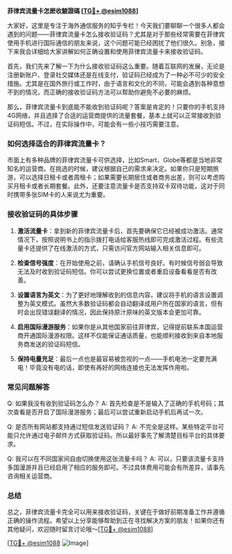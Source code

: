 **菲律宾流量卡怎麽收驗證碼 [[TG💪+ @esim1088](https://t.me/s/esim1088)]**

大家好，这里是专注于海外通信服务的知乎专栏！今天我们要聊聊一个很多人都会遇到的问题——菲律宾流量卡怎么接收验证码？尤其是对于那些经常需要在菲律宾使用手机进行国际通信的朋友来说，这个问题可能已经困扰了他们很久。别急，接下来我会详细给大家讲解如何正确设置和使用菲律宾流量卡来接收验证码。

首先，我们先来了解一下为什么接收验证码这么重要。随着互联网的发展，无论是注册新账户、登录社交媒体还是在线支付，验证码已经成为了一种必不可少的安全措施。尤其是在国外旅行或工作时，由于语言和文化的不同，可能会遇到各种意想不到的情况，而正确的接收验证码方法可以帮助你避免不必要的麻烦。

那么，菲律宾流量卡到底能不能收到验证码呢？答案是肯定的！只要你的手机支持4G网络，并且选择了合适的运营商提供的流量套餐，基本上就可以正常接收到验证码短信。不过，在实际操作中，可能会有一些小技巧需要注意。

### 如何选择适合的菲律宾流量卡？

市面上有多种品牌的菲律宾流量卡可供选择，比如Smart、Globe等都是当地非常知名的运营商。在挑选的时候，建议根据自己的需求来决定。如果你只是短期旅游，可以选择日租卡或者周租卡；如果需要长期居住或者商务出差，则可以考虑购买月租卡或者长期套餐。此外，还要注意流量卡是否支持双卡双待功能，这对于同时携带多张SIM卡的人来说尤为重要。

### 接收验证码的具体步骤

1. **激活流量卡**：拿到新的菲律宾流量卡后，首先要确保它已经被成功激活。通常情况下，按照说明书上的指示拨打电话给客服热线即可完成激活过程。有些流量卡还提供了在线激活的方式，只需访问官方网站输入相关信息即可。

2. **检查信号强度**：在开始使用之前，请确认手机信号良好。有时候信号弱会导致无法及时收到验证码短信。你可以尝试更换位置或者重启设备看看是否有改善。

3. **设置语言为英文**：为了更好地理解收到的信息内容，建议将手机的语言设置调整为英文模式。虽然大多数验证码都会自动翻译成用户所在国家的语言，但有时会出现错误翻译的情况，因此保持原汁原味的英文版本会更加可靠。

4. **启用国际漫游服务**：如果你是从其他国家前往菲律宾，记得提前联系本国运营商开通国际漫游权限。这样不仅能保证通话质量，也能顺利接收到来自本地服务商发送的验证码短信。

5. **保持电量充足**：最后一点也是最容易被忽视的一点——手机电池一定要充满电！毕竟没有电的话，即使有再好的网络连接也无法发挥作用啦。

### 常见问题解答

Q: 如果我没有收到验证码怎么办？
A: 首先检查是不是输入了正确的手机号码；其次查看是否开启了国际漫游服务；最后可以尝试重新启动手机后再试一次。

Q: 是否所有网站都支持通过短信发送验证码？
A: 不完全是这样。某些特定平台可能只允许通过电子邮件方式获取验证码。所以最好事先了解清楚目标平台的具体要求。

Q: 我可以在不同国家间自由切换使用这张流量卡吗？
A: 可以，只要该流量卡支持多国漫游并且已经启用了相应的服务即可。不过具体费用可能会有所差异，请事先咨询相关运营商。

### 总结

总之，菲律宾流量卡完全可以用来接收验证码，关键在于做好前期准备工作并遵循正确的操作流程。希望以上分享能够帮助到正在寻找解决方案的朋友！如果你还有其他疑问，欢迎随时留言讨论哦～[[TG💪+ @esim1088](https://t.me/s/esim1088)]

[[TG💪+ @esim1088](https://t.me/s/esim1088) ![Image](https://i.postimg.cc/4NQfJmqS/Snipaste-2025-05-13-00-14-12.png)]